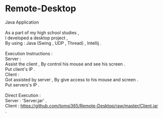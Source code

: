 # Remote-Desktop <br/>
Java Application <br/>
<br/>
As a part of my high school studies , <br/>
I developed a desktop project , <br/>
By using : Java (Swing , UDP , Thread) , Intellij . <br/>
<br/>
Execution Instructions : <br/>
Server : <br/>
Assist the client , By control his mouse and see his screen . <br/>
Put client's IP . <br/>
Client : <br/>
Got assisted by server , By give access to his mouse and screen . <br/>
Put servers's IP . <br/>
<br/>
Direct Execution : <br/>
Server : 'Server.jar' . <br/>
Client : https://github.com/tomsi365/Remote-Desktop/raw/master/Client.jar . <br/>
